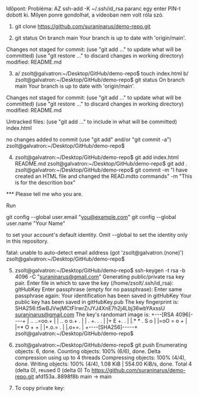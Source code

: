 Időpont: 
Probléma: AZ ssh-add -K ~/.ssh/id_rsa paranc egy enter PIN-t dobott ki. Milyen ponre gondolhat, a videoban nem volt róla szó. 


1. git clone https://github.com/suraninarus/demo-repo.git


2. git status
On branch main
Your branch is up to date with 'origin/main'.

Changes not staged for commit:
  (use "git add <file>..." to update what will be committed)
  (use "git restore <file>..." to discard changes in working directory)
        modified:   README.md

3. a/ zsolt@galvatron:~/Desktop/GitHub/demo-repo$ touch index.html
   b/ zsolt@galvatron:~/Desktop/GitHub/demo-repo$ git status
On branch main
Your branch is up to date with 'origin/main'.

Changes not staged for commit:
  (use "git add <file>..." to update what will be committed)
  (use "git restore <file>..." to discard changes in working directory)
        modified:   README.md

Untracked files:
  (use "git add <file>..." to include in what will be committed)
        index.html

no changes added to commit (use "git add" and/or "git commit -a")
zsolt@galvatron:~/Desktop/GitHub/demo-repo$ 

4. zsolt@galvatron:~/Desktop/GitHub/demo-repo$ git add index.html README.md 
zsolt@galvatron:~/Desktop/GitHub/demo-repo$ git add .     
zsolt@galvatron:~/Desktop/GitHub/demo-repo$ git commit -m "I have created an HTML file and changed the READ.mdto commands" -m "This is for the descrition box" 

*** Please tell me who you are.

Run

  git config --global user.email "you@example.com"
  git config --global user.name "Your Name"

to set your account's default identity.
Omit --global to set the identity only in this repository.

fatal: unable to auto-detect email address (got 'zsolt@galvatron.(none)')
zsolt@galvatron:~/Desktop/GitHub/demo-repo$ 

5. zsolt@galvatron:~/Desktop/GitHub/demo-repo$ ssh-keygen -t rsa -b 4096 -C "suraninarus@gmail.com"
Generating public/private rsa key pair.
Enter file in which to save the key (/home/zsolt/.ssh/id_rsa): gitHubKey
Enter passphrase (empty for no passphrase): 
Enter same passphrase again: 
Your identification has been saved in gitHubKey
Your public key has been saved in gitHubKey.pub
The key fingerprint is:
SHA256:t5wBJVwjMCtFIrwrZrJYJ4XnE7h2j4Lbj36wbYAxssU suraninarus@gmail.com
The key's randomart image is:
+---[RSA 4096]----+
| .. ..=oo.+      |
|  .. o o.+ .     |
| . +. . .        |
|+ E +.   .       |
|.* * .  S o      |
|=oO =    o +     |
|=* O +    +      |
|+.o.= .          |
|.o+=.            |
+----[SHA256]-----+
zsolt@galvatron:~/Desktop/GitHub/demo-repo$ 

6. zsolt@galvatron:~/Desktop/GitHub/demo-repo$  git push
Enumerating objects: 6, done.
Counting objects: 100% (6/6), done.
Delta compression using up to 4 threads
Compressing objects: 100% (4/4), done.
Writing objects: 100% (4/4), 1.08 KiB | 554.00 KiB/s, done.
Total 4 (delta 0), reused 0 (delta 0)
To https://github.com/suraninarus/demo-repo.git
   afd153a..8898f8b  main -> main


7. To copy private key: 
